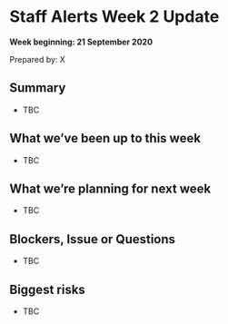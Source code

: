 # Staff Alerts Week 2 Update
**Week beginning: 21 September 2020** 

Prepared by: X

## Summary

* TBC

## What we’ve been up to​ this week​

* TBC

## What we’re planning for ​next week

* TBC

## Blockers, Issue or Questions

* TBC

## Biggest risks

* TBC

